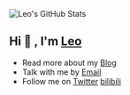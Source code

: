 <img align="center" src="https://github-readme-stats.vercel.app/api?username=wangrunlin&show_icons=true&count_private=true" alt="Leo's GitHub Stats" />

## Hi 👋 , I'm [Leo](https://wangrunlin.com/)

- Read more about my [Blog](https://wangrunlin.com/blog)
- Talk with me by [Email](mailto:me@alin.run)
- Follow me on [Twitter](https://twitter.com/wangrunlin_) [bilibili](https://space.bilibili.com/294989861)

